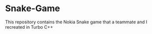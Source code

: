 # Snake-Game
This repository contains the Nokia Snake game that a teammate and I recreated in Turbo C++
